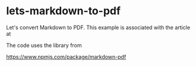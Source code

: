 # lets-markdown-to-pdf

Let's convert Markdown to PDF. This example is associated with the article at 

The code uses the library from 

https://www.npmjs.com/package/markdown-pdf
